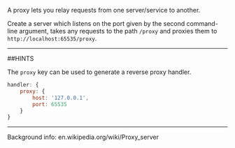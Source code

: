 A proxy lets you relay requests from one server/service to another.

Create a server which listens on the port given by the
second command-line argument, takes any requests to
the path `/proxy` and proxies them
to `http://localhost:65535/proxy`.

-----------------------------------------------------------------
##HINTS

The `proxy` key can be used to generate a reverse proxy handler.

```js
handler: {
    proxy: {
        host: '127.0.0.1',
        port: 65535
    }
}
```

-----------------------------------------------------------------
Background info: en.wikipedia.org/wiki/Proxy_server
